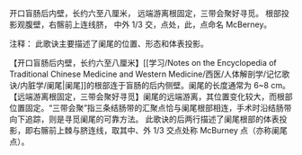 开口盲肠后内壁，长约六至八厘米，
远端游离根固定，三带会聚好寻觅。
根部投影观腹壁，右髂前上连线脐，
中外 1/3 交，点处，此，点命名 McBerney。

注释：
此歌诀主要描述了阑尾的位置、形态和体表投影。

【开口盲肠后内壁，长约六至八厘米】[[学习/Notes on the Encyclopedia of Traditional Chinese Medicine and Western Medicine/西医/人体解剖学/记忆歌诀/内脏学/阑尾|阑尾]]的根部连于盲肠的后内侧壁。阑尾的长度通常为 6~8 cm。
【远端游离根固定，三带会聚好寻觅】阑尾的远端游离，其位置变化较大，而根部位置固定。“三带会聚”指三条结肠带的汇聚点恰与阑尾根部相连，手术时沿结肠带向下追踪，则是寻觅阑尾的可靠方法。
此歌诀的后两行描述了阑尾根部的体表投影，即右髂前上棘与脐连线，取其中、外 1/3 交点处称 McBurney 点（亦称阑尾点）。

